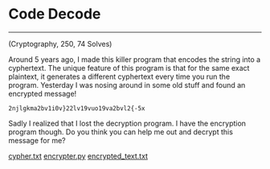 # Code Decode

---

(Cryptography, 250, 74 Solves)

Around 5 years ago, I made this killer program that encodes the string into a cyphertext. The unique feature of this program is that for the same exact plaintext, it generates a different cyphertext every time you run the program. Yesterday I was nosing around in some old stuff and found an encrypted message!

`2njlgkma2bv1i0v}22lv19vuo19va2bvl2{-5x`

Sadly I realized that I lost the decryption program. I have the encryption program though. Do you think you can help me out and decrypt this message for me?

[cypher.txt](https://github.com/gddaredevil/writeups/blob/master/DeconstruCT.F_2021/Code_Decode/cypher.txt)  [encrypter.py](https://github.com/gddaredevil/writeups/blob/master/DeconstruCT.F_2021/Code_Decode/encrypter.py)  [encrypted_text.txt](https://github.com/gddaredevil/writeups/blob/master/DeconstruCT.F_2021/Code_Decode/encrypted_text.txt)


